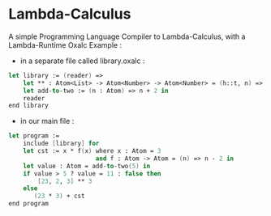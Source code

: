 # Lambda-Calculus
A simple Programming Language Compiler to Lambda-Calculus, with a Lambda-Runtime 
Oxalc Example :
 
* in a separate file called library.oxalc :
```fsharp
let library := (reader) => 
    let ** : Atom<List> -> Atom<Number> -> Atom<Number> = (h::t, n) => h * n in (*gets the head and multiply it by n*)
    let add-to-two := (n : Atom) => n + 2 in 
    reader
end library 
```
* in our main file :
```fsharp
let program := 
    include [library] for 
    let cst := x * f(x) where x : Atom = 3
                        and f : Atom -> Atom = (n) => n - 2 in  
    let value : Atom = add-to-two(5) in 
    if value > 5 ? value = 11 : false then    
        [23, 2, 3] ** 3
    else    
       (23 * 3) + cst
end program 
```
